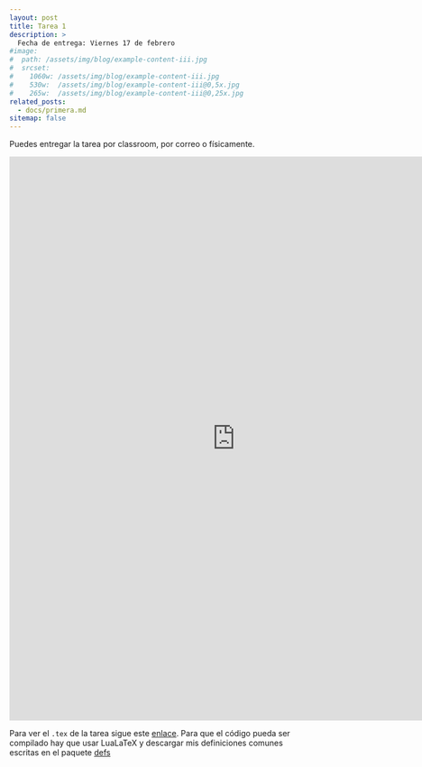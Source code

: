 ```yaml
---
layout: post
title: Tarea 1
description: >
  Fecha de entrega: Viernes 17 de febrero
#image: 
#  path: /assets/img/blog/example-content-iii.jpg
#  srcset:
#    1060w: /assets/img/blog/example-content-iii.jpg
#    530w:  /assets/img/blog/example-content-iii@0,5x.jpg
#    265w:  /assets/img/blog/example-content-iii@0,25x.jpg
related_posts:
  - docs/primera.md
sitemap: false
---
```


<p>Puedes entregar la tarea por classroom, por correo o físicamente.</p>

<embed src="https://ljtc.github.io/topos/LaTeX/tarea1.pdf" width=800 height=1000 type="application/pdf" />

Para ver el `.tex` de la tarea sigue este [enlace](https://ljtc.github.io/topos/LaTeX/tarea1.tex). Para que el código pueda ser compilado hay que usar LuaLaTeX y descargar mis definiciones comunes escritas en el paquete 
[defs](https://ljtc.github.io/topos/assets/defs.sty)
